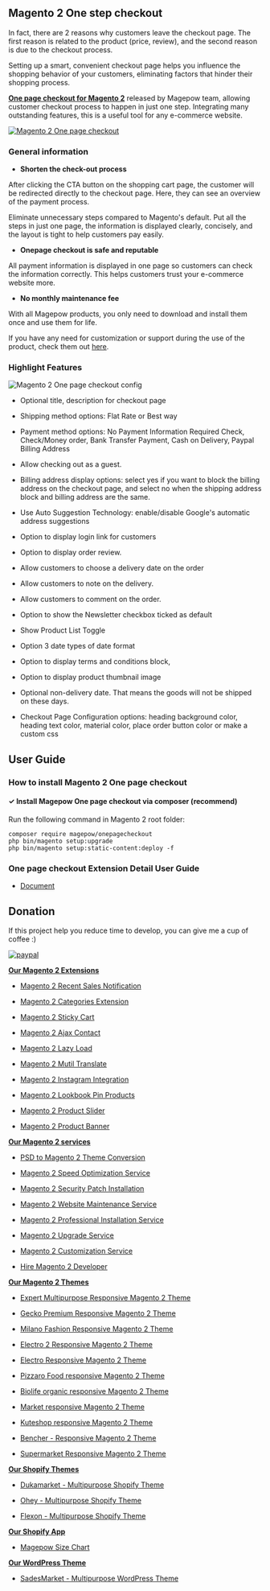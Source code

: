 ## Magento 2 One step checkout 

In fact, there are 2 reasons why customers leave the checkout page. The first reason is related to the product (price, review), and the second reason is due to the checkout process.

Setting up a smart, convenient checkout page helps you influence the shopping behavior of your customers, eliminating factors that hinder their shopping process.

[**One page checkout for Magento 2**](https://magepow.com/) released by Magepow team, allowing customer checkout process to happen in just one step. Integrating many outstanding features, this is a useful tool for any e-commerce website.

[![Magento 2 One page checkout](https://github.com/magepow/magento-2-one-step-checkout/blob/main/media/Checkout.png)](https://magepow.com/)

### General information
- **Shorten the check-out process**

After clicking the CTA button on the shopping cart page, the customer will be redirected directly to the checkout page. Here, they can see an overview of the payment process.

Eliminate unnecessary steps compared to Magento's default. Put all the steps in just one page, the information is displayed clearly, concisely, and the layout is tight to help customers pay easily.

- **Onepage checkout is safe and reputable**

All payment information is displayed in one page so customers can check the information correctly. This helps customers trust your e-commerce website more. 

- **No monthly maintenance fee**

With all Magepow products, you only need to download and install them once and use them for life. 

If you have any need for customization or support during the use of the product, check them out [here](https://magepow.com/).

### Highlight Features

![Magento 2 One page checkout config](https://github.com/magepow/magento-2-one-step-checkout/blob/main/media/config_onepagecheckout.png)

- Optional title, description for checkout page

- Shipping method options: Flat Rate or Best way

- Payment method options: No Payment Information Required Check, Check/Money order, Bank Transfer Payment, Cash on Delivery, Paypal Billing Address
 
- Allow checking out as a guest.

- Billing address display options: select yes if you want to block the billing address on the checkout page, and select no when the shipping address block and billing address are the same.

- Use Auto Suggestion Technology: enable/disable Google's automatic address suggestions

- Option to display login link for customers

- Option to display order review.

- Allow customers to choose a delivery date on the order

- Allow customers to note on the delivery.

- Allow customers to comment on the order.

- Option to show the Newsletter checkbox ticked as default

- Show Product List Toggle

- Option 3 date types of date format

- Option to display terms and conditions block,

- Option to display product thumbnail image

- Optional non-delivery date. That means the goods will not be shipped on these days.

- Checkout Page Configuration options: heading background color, heading text color, material color, place order button color or make a custom css

## User Guide
### How to install Magento 2 One page checkout
#### ✓ Install Magepow One page checkout via composer (recommend)
Run the following command in Magento 2 root folder:

```
composer require magepow/onepagecheckout
php bin/magento setup:upgrade
php bin/magento setup:static-content:deploy -f
```
### One page checkout Extension Detail User Guide
* [Document](https://docs.magepow.com/onestepcheckout/)

## Donation

If this project help you reduce time to develop, you can give me a cup of coffee :) 

[![paypal](https://www.paypalobjects.com/en_US/i/btn/btn_donateCC_LG.gif)](https://www.paypal.com/paypalme/alopay)


**[Our Magento 2 Extensions](https://magepow.com/magento-2-extensions.html)**

* [Magento 2 Recent Sales Notification](https://magepow.com/magento-2-recent-sales-notification.html)

* [Magento 2 Categories Extension](https://magepow.com/magento-categories-extension.html)

* [Magento 2 Sticky Cart](https://magepow.com/magento-sticky-cart.html)

* [Magento 2 Ajax Contact](https://magepow.com/magento-ajax-contact-form.html)

* [Magento 2 Lazy Load](https://magepow.com/magento-lazy-load.html)

* [Magento 2 Mutil Translate](https://magepow.com/magento-multi-translate.html)

* [Magento 2 Instagram Integration](https://magepow.com/magento-2-instagram.html)

* [Magento 2 Lookbook Pin Products](https://magepow.com/lookbook-pin-products.html)

* [Magento 2 Product Slider](https://magepow.com/magento-product-slider.html)

* [Magento 2 Product Banner](https://magepow.com/magento-banner-slider.html)

**[Our Magento 2 services](https://magepow.com/magento-services.html)**

* [PSD to Magento 2 Theme Conversion](https://magepow.com/psd-to-magento-theme-conversion.html)

* [Magento 2 Speed Optimization Service](https://magepow.com/magento-speed-optimization-service.html)

* [Magento 2 Security Patch Installation](https://magepow.com/magento-security-patch-installation.html)

* [Magento 2 Website Maintenance Service](https://magepow.com/website-maintenance-service.html)

* [Magento 2 Professional Installation Service](https://magepow.com/professional-installation-service.html)

* [Magento 2 Upgrade Service](https://magepow.com/magento-upgrade-service.html)

* [Magento 2 Customization Service](https://magepow.com/customization-service.html)

* [Hire Magento 2 Developer](https://magepow.com/hire-magento-developer.html)

**[Our Magento 2 Themes](https://alothemes.com/)**

* [Expert Multipurpose Responsive Magento 2 Theme](https://1.envato.market/c/1314680/275988/4415?u=https://themeforest.net/item/expert-premium-responsive-magento-2-and-1-support-rtl-magento-2-/21667789)

* [Gecko Premium Responsive Magento 2 Theme](https://1.envato.market/c/1314680/275988/4415?u=https://themeforest.net/item/gecko-responsive-magento-2-theme-rtl-supported/24677410)

* [Milano Fashion Responsive Magento 2 Theme](https://1.envato.market/c/1314680/275988/4415?u=https://themeforest.net/item/milano-fashion-responsive-magento-1-2-theme/12141971)

* [Electro 2 Responsive Magento 2 Theme](https://1.envato.market/c/1314680/275988/4415?u=https://themeforest.net/item/electro2-premium-responsive-magento-2-rtl-supported/26875864)

* [Electro Responsive Magento 2 Theme](https://1.envato.market/c/1314680/275988/4415?u=https://themeforest.net/item/electro-responsive-magento-1-2-theme/17042067)

* [Pizzaro Food responsive Magento 2 Theme](https://1.envato.market/c/1314680/275988/4415?u=https://themeforest.net/item/pizzaro-food-responsive-magento-1-2-theme/19438157)

* [Biolife organic responsive Magento 2 Theme](https://1.envato.market/c/1314680/275988/4415?u=https://themeforest.net/item/biolife-organic-food-magento-2-theme-rtl-supported/25712510)

* [Market responsive Magento 2 Theme](https://1.envato.market/c/1314680/275988/4415?u=https://themeforest.net/item/market-responsive-magento-2-theme/22997928)

* [Kuteshop responsive Magento 2 Theme](https://1.envato.market/c/1314680/275988/4415?u=https://themeforest.net/item/kuteshop-multipurpose-responsive-magento-1-2-theme/12985435)

* [Bencher - Responsive Magento 2 Theme](https://1.envato.market/c/1314680/275988/4415?u=https://themeforest.net/item/bencher-responsive-magento-1-2-theme/15787772)

* [Supermarket Responsive Magento 2 Theme](https://1.envato.market/c/1314680/275988/4415?u=https://themeforest.net/item/supermarket-responsive-magento-1-2-theme/18447995)

**[Our Shopify Themes](https://themeforest.net/user/alotheme)**

* [Dukamarket - Multipurpose Shopify Theme](https://1.envato.market/c/1314680/275988/4415?u=https://themeforest.net/item/dukamarket-multipurpose-shopify-theme/36158349)

* [Ohey - Multipurpose Shopify Theme](https://1.envato.market/c/1314680/275988/4415?u=https://themeforest.net/item/ohey-multipurpose-shopify-theme/34624195)

* [Flexon - Multipurpose Shopify Theme](https://1.envato.market/c/1314680/275988/4415?u=https://themeforest.net/item/flexon-multipurpose-shopify-theme/33461048)

**[Our Shopify App](https://apps.shopify.com/partners/maggicart)**

* [Magepow Size Chart](https://apps.shopify.com/magepow-size-chart)

**[Our WordPress Theme](https://themeforest.net/user/alotheme/portfolio)**

* [SadesMarket - Multipurpose WordPress Theme](https://1.envato.market/c/1314680/275988/4415?u=https://themeforest.net/item/sadesmarket-multipurpose-wordpress-theme/35369933)
